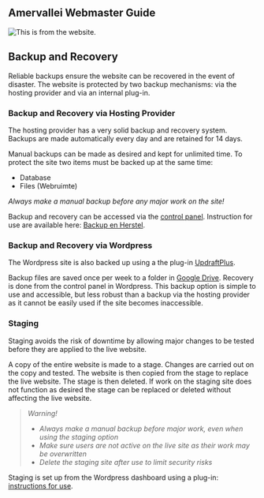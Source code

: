 ## Amervallei Webmaster Guide

![This is from the website.](https://usercontent.one/wp/amervallei.nl/wp-content/themes/genesis-sample/images/header.jpg)

## Backup and Recovery
Reliable backups ensure the website can be recovered in the event of disaster. The website is protected by two backup mechanisms: via the hosting provider and via an internal plug-in.

### Backup and Recovery via Hosting Provider
The hosting provider has a very solid backup and recovery system. Backups are made automatically every day and are retained for 14 days.

Manual backups can be made as desired and kept for unlimited time. To protect the site two items must be backed up at the same time:
- Database
- Files (Webruimte)

_Always make a manual backup before any major work on the site!_

Backup and recovery can be accessed via the [control panel][f9510030].
Instruction for use are available here:
[Backup en Herstel][4855723e].

  [4855723e]: https://help.one.com/hc/nl/articles/115005595365-Aan-de-slag-met-Back-up-herstel "Handleiding van One.com"
  [f9510030]: https://www.one.com/admin/backup.do "One.com Control Panel"

### Backup and Recovery via Wordpress
The Wordpress site is also backed up using a the plug-in [UpdraftPlus][428224c8].

  [428224c8]: https://wordpress.org/plugins/updraftplus/ "Updraft Plus Website"
Backup files are saved once per week to a folder in [Google Drive][46b5005a]. Recovery is done from the control panel in Wordpress. This backup option is simple to use and accessible, but less robust than a backup via the hosting provider as it cannot be easily used if the site becomes inaccessible.

  [46b5005a]: https://drive.google.com/drive/u/1/folders/1Ia0dseuPkpZK-nHOS6T1zBpj2leVo2i3 "Google Drive - Updraft Plus Backup Folder"

### Staging
Staging avoids the risk of downtime by allowing major changes to be tested before they are applied to the live website.

A copy of the entire website is made to a stage. Changes are carried out on the copy and tested. The website is then copied from the stage to replace the live website. The stage is then deleted. If work on the staging site does not function as desired the stage can be replaced or deleted without affecting the live website.


>  _Warning!_
>  - _Always make a manual backup before major work, even when using the staging option_
>  - _Make sure users are not active on the live site as their work may be overwritten_
>  - _Delete the staging site after use to limit security risks_

Staging is set up from the Wordpress dashboard using a plug-in:  [instructions for use][898b4463].

  [898b4463]: https://help.one.com/hc/nl/articles/360000020617-Gebruik-de-One-com-Staging-plugin-voor-WordPress "One.com Staging"
